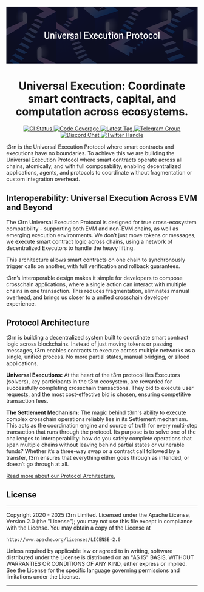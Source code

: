 <p align="center">
    <img height="150" src="./specification/assets/readme-banner.png?raw=true"/>
</p>
<h1 align="center">
Universal Execution: Coordinate smart contracts, capital, and computation across ecosystems.
</h1>

<p align="center">
  <a href="https://github.com/t3rn/t3rn/actions">
    <img src="https://img.shields.io/github/actions/workflow/status/t3rn/t3rn/circuit-build-test-ci.yml?branch=development&style=flat-square&label=CI&logo=github-actions&logoColor=white" alt="CI Status" />
  </a>
  <a href="https://codecov.io/gh/t3rn/t3rn">
    <img src="https://img.shields.io/codecov/c/github/t3rn/t3rn/development?style=flat-square&logo=codecov&logoColor=white" alt="Code Coverage" />
  </a>
  <a href="https://github.com/t3rn/t3rn/tags/">
    <img src="https://img.shields.io/github/v/tag/t3rn/t3rn?style=flat-square&label=Latest%20Tag&logo=git&logoColor=white" alt="Latest Tag" />
  </a>
  <a href="https://telegram.dog/T3RN_official">
    <img src="https://img.shields.io/endpoint?color=neon&style=flat-square&url=https%3A%2F%2Ftg.sumanjay.workers.dev%2FT3RN_official&logo=telegram&logoColor=white" alt="Telegram Group" />
  </a>
  <a href="https://discord.gg/t3rn">
    <img src="https://img.shields.io/badge/Discord-5865F2?style=flat-square&logo=discord&logoColor=white" alt="Discord Chat" />
  </a>
  <a href="https://twitter.com/t3rn_io">
    <img src="https://img.shields.io/badge/Twitter-1DA1F2?style=flat-square&logo=twitter&logoColor=white" alt="Twitter Handle" />
  </a>
</p>

t3rn is the Universal Execution Protocol where smart contracts and executions have no boundaries. To achieve this we are building the Universal Execution Protocol where smart contracts operate across all chains, atomically, and with full composability, enabling decentralized applications, agents, and protocols to coordinate without fragmentation or custom integration overhead.

## Interoperability: Universal Execution Across EVM and Beyond

The t3rn Universal Execution Protocol is designed for true cross-ecosystem compatibility - supporting both EVM and non-EVM chains, as well as emerging execution environments. We don’t just move tokens or messages, we execute smart contract logic across chains, using a network of decentralized Executors to handle the heavy lifting.

This architecture allows smart contracts on one chain to synchronously trigger calls on another, with full verification and rollback guarantees.

t3rn’s interoperable design makes it simple for developers to compose crosschain applications, where a single action can interact with multiple chains in one transaction. This reduces fragmentation, eliminates manual overhead, and brings us closer to a unified crosschain developer experience.

## Protocol Architecture

t3rn is building a decentralized system built to coordinate smart contract logic across blockchains. Instead of just moving tokens or passing messages, t3rn enables contracts to execute across multiple networks as a single, unified process. No more partial states, manual bridging, or siloed applications.

**Universal Executions:** At the heart of the t3rn protocol lies Executors (solvers), key participants in the t3rn ecosystem, are rewarded for successfully completing crosschain transactions. They bid to execute user requests, and the most cost-effective bid is chosen, ensuring competitive transaction fees.

**The Settlement Mechanism:** The magic behind t3rn's ability to execute complex crosschain operations reliably lies in its Settlement mechanism. This acts as the coordination engine and source of truth for every multi-step transaction that runs through the protocol. Its purpose is to solve one of the challenges to interoperability: how do you safely complete operations that span multiple chains without leaving behind partial states or vulnerable funds? Whether it’s a three-way swap or a contract call followed by a transfer, t3rn ensures that everything either goes through as intended, or doesn’t go through at all.

[Read more about our Protocol Architecture.](https://docs.t3rn.io/protocol-architecture)

## License

---

Copyright 2020 - 2025 t3rn Limited.
Licensed under the Apache License, Version 2.0 (the "License");
you may not use this file except in compliance with the License.
You may obtain a copy of the License at

    http://www.apache.org/licenses/LICENSE-2.0

Unless required by applicable law or agreed to in writing, software
distributed under the License is distributed on an "AS IS" BASIS,
WITHOUT WARRANTIES OR CONDITIONS OF ANY KIND, either express or implied.
See the License for the specific language governing permissions and
limitations under the License.

---
